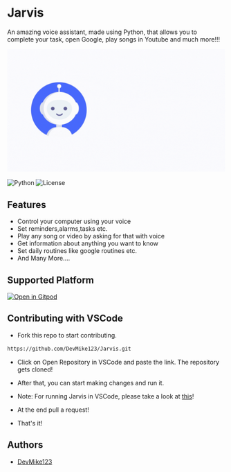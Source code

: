 # Jarvis

An amazing voice assistant, made using Python, that allows you to complete your task, open Google, play songs in Youtube and much more!!!




<img src = "./src/drawable/Jarvis.gif">

![Python](https://img.shields.io/badge/Python-3.8-red?style=for-the-badge)
![License](https://img.shields.io/github/license/AppsoftLimited/Jarvis?style=for-the-badge)


## Features
 - Control your computer using your voice
 - Set reminders,alarms,tasks etc.
 - Play any song or video by asking for that with voice
 - Get information about anything you want to know
 - Set daily routines like google routines etc.
 - And Many More....

## Supported Platform

[![Open in Gitpod](https://gitpod.io/button/open-in-gitpod.svg)](https://gitpod.io/#https://github.com/DevMike123/Jarvis)
 
## Contributing with VSCode
- Fork this repo to start contributing.
``` sh
https://github.com/DevMike123/Jarvis.git
```
- Click on Open Repository in VSCode and paste the link. The repository gets cloned!
- After that, you can start making changes and run it. 

- Note: For running Jarvis in VSCode, please take a look at [this](https://github.com/DevMike123/Jarvis/issues/2#issue-1061971979)!
- At the end pull a request!
- That's it!
 
## Authors
 - [DevMike123](https://github.com/DevMike123)

             
